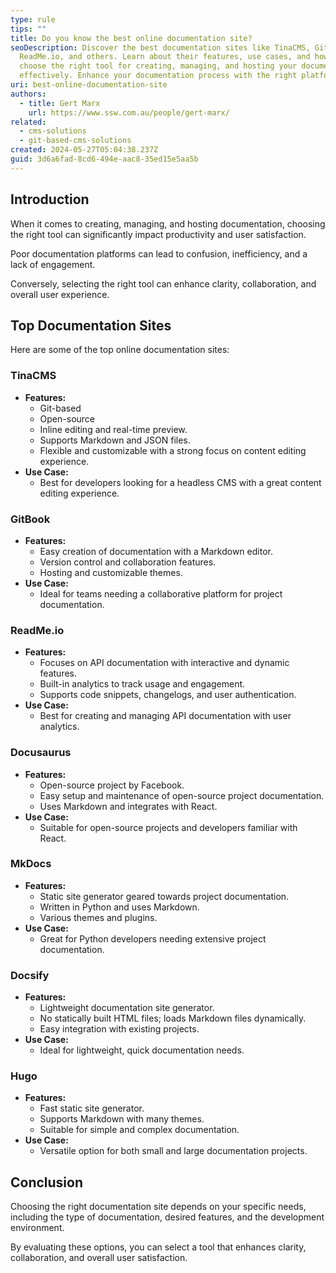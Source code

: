 ```yaml
---
type: rule
tips: ""
title: Do you know the best online documentation site?
seoDescription: Discover the best documentation sites like TinaCMS, GitBook,
  ReadMe.io, and others. Learn about their features, use cases, and how to
  choose the right tool for creating, managing, and hosting your documentation
  effectively. Enhance your documentation process with the right platform.
uri: best-online-documentation-site
authors:
  - title: Gert Marx
    url: https://www.ssw.com.au/people/gert-marx/
related:
  - cms-solutions
  - git-based-cms-solutions
created: 2024-05-27T05:04:38.237Z
guid: 3d6a6fad-8cd6-494e-aac8-35ed15e5aa5b
---
```

## Introduction

When it comes to creating, managing, and hosting documentation, choosing the right tool can significantly impact productivity and user satisfaction. 

Poor documentation platforms can lead to confusion, inefficiency, and a lack of engagement. 

Conversely, selecting the right tool can enhance clarity, collaboration, and overall user experience.

## Top Documentation Sites

Here are some of the top online documentation sites:

### TinaCMS

- **Features:**
  - Git-based
  - Open-source
  - Inline editing and real-time preview.
  - Supports Markdown and JSON files.
  - Flexible and customizable with a strong focus on content editing experience.
- **Use Case:**
  - Best for developers looking for a headless CMS with a great content editing experience.

### GitBook

- **Features:**
  - Easy creation of documentation with a Markdown editor.
  - Version control and collaboration features.
  - Hosting and customizable themes.
- **Use Case:**
  - Ideal for teams needing a collaborative platform for project documentation.

### ReadMe.io

- **Features:**
  - Focuses on API documentation with interactive and dynamic features.
  - Built-in analytics to track usage and engagement.
  - Supports code snippets, changelogs, and user authentication.
- **Use Case:**
  - Best for creating and managing API documentation with user analytics.

### Docusaurus

- **Features:**
  - Open-source project by Facebook.
  - Easy setup and maintenance of open-source project documentation.
  - Uses Markdown and integrates with React.
- **Use Case:**
  - Suitable for open-source projects and developers familiar with React.

### MkDocs

- **Features:**
  - Static site generator geared towards project documentation.
  - Written in Python and uses Markdown.
  - Various themes and plugins.
- **Use Case:**
  - Great for Python developers needing extensive project documentation.

### Docsify

- **Features:**
  - Lightweight documentation site generator.
  - No statically built HTML files; loads Markdown files dynamically.
  - Easy integration with existing projects.
- **Use Case:**
  - Ideal for lightweight, quick documentation needs.

### Hugo

- **Features:**
  - Fast static site generator.
  - Supports Markdown with many themes.
  - Suitable for simple and complex documentation.
- **Use Case:**
  - Versatile option for both small and large documentation projects.

## Conclusion

Choosing the right documentation site depends on your specific needs, including the type of documentation, desired features, and the development environment. 

By evaluating these options, you can select a tool that enhances clarity, collaboration, and overall user satisfaction.
